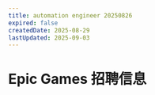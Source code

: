 ```yaml
---
title: automation engineer 20250826
expired: false
createdDate: 2025-08-29
lastUpdated: 2025-09-03
---
```


# Epic Games 招聘信息

<JobPostingTable job-posting-json-path="epic/data/automation-engineer-20250826.json" />